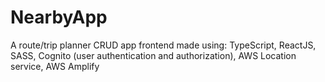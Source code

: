 # NearbyApp
A route/trip planner CRUD app frontend made using: TypeScript, ReactJS, SASS, Cognito (user authentication and authorization), AWS Location service, AWS Amplify
